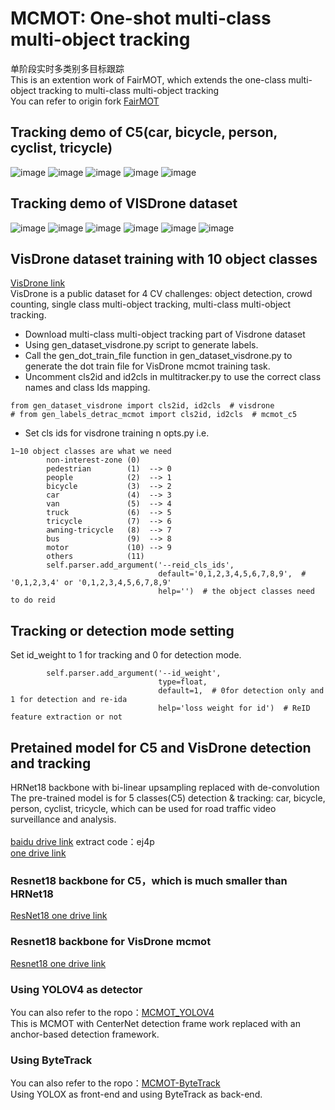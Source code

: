 # MCMOT: One-shot multi-class multi-object tracking </br>
单阶段实时多类别多目标跟踪
</br>
This is an extention work of FairMOT, which extends the one-class multi-object tracking to multi-class multi-object tracking
</br>
You can refer to origin fork [FairMOT](https://github.com/ifzhang/FairMOT)
## Tracking demo of C5(car, bicycle, person, cyclist, tricycle)
![image](https://github.com/CaptainEven/MCMOT/blob/master/test2_track.gif)
![image](https://github.com/CaptainEven/MCMOT/blob/master/test20_track.gif)
![image](https://github.com/CaptainEven/MCMOT/blob/master/test25_track.gif)
![image](https://github.com/CaptainEven/MCMOT/blob/master/test27_track.gif)
![image](https://github.com/CaptainEven/MCMOT/blob/master/test28_track.gif)
</br>
## Tracking demo of VISDrone dataset
![image](https://github.com/CaptainEven/MCMOT/blob/master/visdrone_train5_track.gif)
![image](https://github.com/CaptainEven/MCMOT/blob/master/visdrone_train15_track.gif)
![image](https://github.com/CaptainEven/MCMOT/blob/master/visdrone_train17_track.gif)
![image](https://github.com/CaptainEven/MCMOT/blob/master/visdrone_train22_track.gif)
![image](https://github.com/CaptainEven/MCMOT/blob/master/visdrone_train23_track.gif)
![image](https://github.com/CaptainEven/MCMOT/blob/master/visdrone_train39_track.gif)
</br>

## VisDrone dataset training with 10 object classes
[VisDrone link](http://aiskyeye.com/)
</br>
VisDrone is a public dataset for 4 CV challenges: object detection, crowd counting, single class multi-object tracking, multi-class multi-object tracking.
* Download multi-class multi-object tracking part of Visdrone dataset
* Using gen_dataset_visdrone.py script to generate labels.
* Call the gen_dot_train_file function in gen_dataset_visdrone.py to generate the dot train file for VisDrone mcmot training task.
* Uncomment cls2id and id2cls in multitracker.py to use the correct class names and class Ids mapping.
```
from gen_dataset_visdrone import cls2id, id2cls  # visdrone
# from gen_labels_detrac_mcmot import cls2id, id2cls  # mcmot_c5
```
* Set cls ids for visdrone training n opts.py i.e.
```
1~10 object classes are what we need      
        non-interest-zone (0)
        pedestrian        (1)  --> 0       
        people            (2)  --> 1       
        bicycle           (3)  --> 2       
        car               (4)  --> 3       
        van               (5)  --> 4       
        truck             (6)  --> 5        
        tricycle          (7)  --> 6        
        awning-tricycle   (8)  --> 7        
        bus               (9)  --> 8        
        motor             (10) --> 9        
        others            (11)
        self.parser.add_argument('--reid_cls_ids',
                                 default='0,1,2,3,4,5,6,7,8,9',  # '0,1,2,3,4' or '0,1,2,3,4,5,6,7,8,9'
                                 help='')  # the object classes need to do reid
```

## Tracking or detection mode setting
Set id_weight to 1 for tracking and 0 for detection mode.
```
        self.parser.add_argument('--id_weight',
                                 type=float,
                                 default=1,  # 0for detection only and 1 for detection and re-ida
                                 help='loss weight for id')  # ReID feature extraction or not
```

## Pretained model for C5 and VisDrone detection and tracking
HRNet18 backbone with bi-linear upsampling replaced with de-convolution </br>
The pre-trained model is for 5 classes(C5) detection & tracking: car, bicycle, person, cyclist, tricycle, which can be used for road traffic video surveillance and analysis. </br>
</br>
[baidu drive link](https://pan.baidu.com/s/1imrim0kt72_Ay9w-X4kqdw) extract code：ej4p
</br>
[one drive link](https://1drv.ms/u/s!AmgjV-Jny9CqkX2EneIkb6Q8x6WI?e=Lsqx4G)

### Resnet18 backbone for C5，which is much smaller than HRNet18
[ResNet18 one drive link](https://1drv.ms/u/s!AmgjV-Jny9Cqkjiwqx7UY2g2_uZU?e=tws0eQ)

### Resnet18 backbone for VisDrone mcmot
[Resnet18 one drive link](https://1drv.ms/u/s!AmgjV-Jny9CqkjkCXS9QC8mJwMmB?e=XzrH1T)

### Using YOLOV4 as detector
You can also refer to the ropo：[MCMOT_YOLOV4](https://github.com/CaptainEven/YOLOV4_MCMOT) </br>
This is MCMOT with CenterNet detection frame work replaced with an anchor-based detection framework.

### Using ByteTrack
You can also refer to the ropo：[MCMOT-ByteTrack](https://github.com/CaptainEven/MCMOT-ByteTrack) </br>
Using YOLOX as front-end and using ByteTrack as back-end. 
